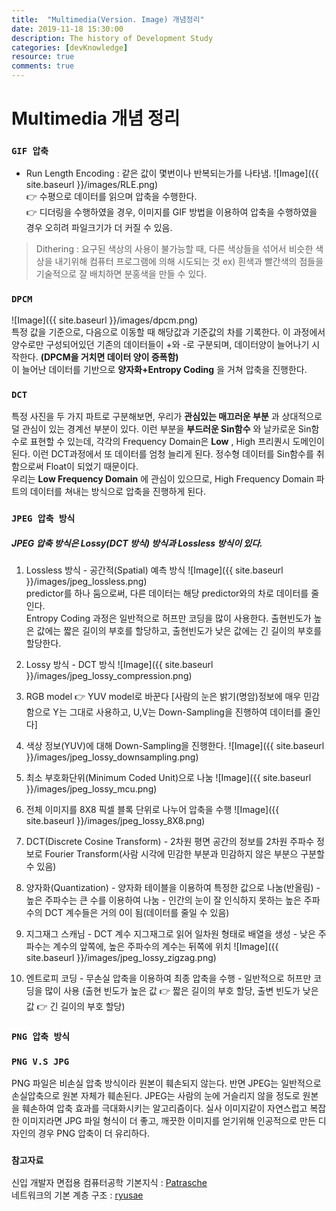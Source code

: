 ```yaml
---
title:  "Multimedia(Version. Image) 개념정리"
date: 2019-11-18 15:30:00
description: The history of Development Study
categories: [devKnowledge]
resource: true
comments: true
---
```

# Multimedia 개념 정리
### `GIF 압축`
- Run Length Encoding : 같은 값이 몇번이나 반복되는가를 나타냄.
![Image]({{ site.baseurl }}/images/RLE.png)<br>
👉 수평으로 데이터를 읽으며 압축을 수행한다. <br>
👉 디더링을 수행하였을 경우, 이미지를 GIF 방법을 이용하여 압축을 수행하였을 경우 오히려 파일크기가 더 커질 수 있음.<br>
> Dithering : 요구된 색상의 사용이 불가능할 때, 다른 색상들을 섞어서 비슷한 색상을 내기위해 컴퓨터 프로그램에 의해 시도되는 것
  ex) 흰색과 빨간색의 점들을 기술적으로 잘 배치하면 분홍색을 만들 수 있다.

### `DPCM`
![Image]({{ site.baseurl }}/images/dpcm.png)<br>
특정 값을 기준으로, 다음으로 이동할 때 해당값과 기준값의 차를 기록한다. 이 과정에서 양수로만 구성되어있던 기존의 데이터들이 +와 -로 구분되며, 데이터양이 늘어나기 시작한다. **(DPCM을 거치면 데이터 양이 증폭함)** <br>
이 늘어난 데이터를 기반으로 **양자화+Entropy Coding** 을 거쳐 압축을 진행한다.<br>

### `DCT`
특정 사진을 두 가지 파트로 구분해보면, 우리가 **관심있는 매끄러운 부분** 과 상대적으로 덜 관심이 있는 경계선 부분이 있다. 이런 부분을 **부드러운 Sin함수** 와 날카로운 Sin함수로 표현할 수 있는데, 각각의 Frequency Domain은 **Low** , High 프리퀀시 도메인이 된다. 이런 DCT과정에서 또 데이터를 엄청 늘리게 된다. 정수형 데이터를 Sin함수를 취함으로써 Float이 되었기 때문이다. <br>
우리는 **Low Frequency Domain** 에 관심이 있으므로, High Frequency Domain 파트의 데이터를 쳐내는 방식으로 압축을 진행하게 된다.  <br>

### `JPEG 압축 방식`
##### JPEG 압축 방식은 Lossy(DCT 방식) 방식과 Lossless 방식이 있다.
1. Lossless 방식 - 공간적(Spatial) 예측 방식
![Image]({{ site.baseurl }}/images/jpeg_lossless.png)<br>
predictor를 하나 둠으로써, 다른 데이터는 해당 predictor와의 차로 데이터를 줄인다. <br>
Entropy Coding 과정은 일반적으로 허프만 코딩을 많이 사용한다. 출현빈도가 높은 값에는 짧은 길이의 부호를 할당하고, 출현빈도가 낮은 값에는 긴 길이의 부호를 할당한다.

2. Lossy 방식 - DCT 방식
![Image]({{ site.baseurl }}/images/jpeg_lossy_compression.png)<br>

  1. RGB model 👉 YUV model로 바꾼다 [사람의 눈은 밝기(명암)정보에 매우 민감함으로 Y는 그대로 사용하고, U,V는 Down-Sampling을 진행하여 데이터를 줄인다]
  2. 색상 정보(YUV)에 대해 Down-Sampling을 진행한다.
  ![Image]({{ site.baseurl }}/images/jpeg_lossy_downsampling.png)<br>
  3. 최소 부호화단위(Minimum Coded Unit)으로 나눔
  ![Image]({{ site.baseurl }}/images/jpeg_lossy_mcu.png)<br>
  4. 전체 이미지를 8X8 픽셀 블록 단위로 나누어 압축을 수행
  ![Image]({{ site.baseurl }}/images/jpeg_lossy_8X8.png)<br>
  5. DCT(Discrete Cosine Transform)
    - 2차원 평면 공간의 정보를 2차원 주파수 정보로 Fourier Transform(사람 시각에 민감한 부분과 민감하지 않은 부분으 구분할 수 있음)
  6. 양자화(Quantization)
    - 양자화 테이블을 이용하여 특정한 값으로 나눔(반올림)
    - 높은 주파수는 큰 수를 이용하여 나눔
    - 인간의 눈이 잘 인식하지 못하는 높은 주파수의 DCT 계수들은 거의 0이 됨(데이터를 줄일 수 있음)
  7. 지그재그 스캐님
    - DCT 계수 지그재그로 읽어 일차원 형태로 배열을 생성
    - 낮은 주파수는 계수의 앞쪽에, 높은 주파수의 계수는 뒤쪽에 위치
    ![Image]({{ site.baseurl }}/images/jpeg_lossy_zigzag.png)<br>
  8. 엔트로피 코딩
    - 무손실 압축을 이용하여 최종 압축을 수행
    - 일반적으로 허프만 코딩을 많이 사용 (출현 빈도가 높은 값 👉 짧은 길이의 부호 할당, 출변 빈도가 낮은 값 👉 긴 길이의 부호 할당)

### `PNG 압축 방식`

### `PNG V.S JPG`
PNG 파일은 비손실 압축 방식이라 원본이 훼손되지 않는다. 반면 JPEG는 일반적으로 손실압축으로 원본 자체가 훼손된다. JPEG는 사람의 눈에 거슬리지 않을 정도로 원본을 훼손하여 압축 효과를 극대화시키는 알고리즘이다.
실사 이미지같이 자연스럽고 복잡한 이미지라면 JPG 파일 형식이 더 좋고, 깨끗한 이미지를 얻기위해 인공적으로 만든 디자인의 경우 PNG 압축이 더 유리하다.

### `참고자료`
신입 개발자 면접용 컴퓨터공학 기본지식 : [Patrasche](http://softwarepatrasche.blogspot.com/2016/04/blog-post.html)<br>
네트워크의 기본 계층 구조 : [ryusae](https://ryusae.tistory.com/4)<br>
